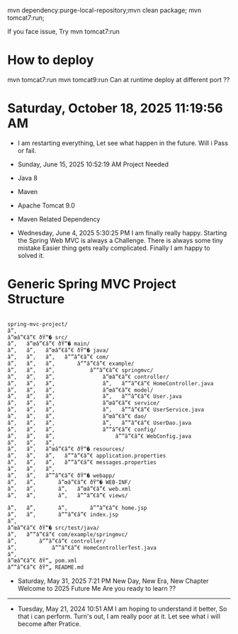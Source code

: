 mvn dependency:purge-local-repository;mvn clean package; mvn tomcat7:run;

If you face issue, Try 
mvn tomcat7:run









# How to deploy 

mvn tomcat7:run
mvn tomcat9:run
Can at runtime deploy at different port ??






# Saturday, October 18, 2025 11:19:56 AM

- I am restarting everything, Let see what happen in the future.
Will i Pass or fail.














- Sunday, June 15, 2025 10:52:19 AM
Project Needed
- Java 8
- Maven
- Apache Tomcat 9.0
- Maven Related Dependency


- Wednesday, June 4, 2025 5:30:25 PM
I am finally really happy.
Starting the Spring Web MVC is always a Challenge.
There is always some tiny mistake
Easier thing gets really complicated.
Finally I am happy to solved it.


# Generic Spring MVC Project Structure


```md

spring-mvc-project/
â”‚
â”œâ”€â”€ ðŸ“� src/
â”‚   â”œâ”€â”€ ðŸ“� main/
â”‚   â”‚   â”œâ”€â”€ ðŸ“� java/
â”‚   â”‚   â”‚   â””â”€â”€ com/
â”‚   â”‚   â”‚       â””â”€â”€ example/
â”‚   â”‚   â”‚           â””â”€â”€ springmvc/
â”‚   â”‚   â”‚               â”œâ”€â”€ controller/
â”‚   â”‚   â”‚               â”‚   â””â”€â”€ HomeController.java
â”‚   â”‚   â”‚               â”œâ”€â”€ model/
â”‚   â”‚   â”‚               â”‚   â””â”€â”€ User.java
â”‚   â”‚   â”‚               â”œâ”€â”€ service/
â”‚   â”‚   â”‚               â”‚   â””â”€â”€ UserService.java
â”‚   â”‚   â”‚               â”œâ”€â”€ dao/
â”‚   â”‚   â”‚               â”‚   â””â”€â”€ UserDao.java
â”‚   â”‚   â”‚               â””â”€â”€ config/
â”‚   â”‚   â”‚                   â””â”€â”€ WebConfig.java
â”‚   â”‚   â”‚
â”‚   â”‚   â”œâ”€â”€ ðŸ“� resources/
â”‚   â”‚   â”‚   â””â”€â”€ application.properties
â”‚   â”‚   â”‚   â””â”€â”€ messages.properties
â”‚   â”‚   â”‚
â”‚   â”‚   â””â”€â”€ ðŸ“� webapp/
â”‚   â”‚       â”œâ”€â”€ ðŸ“� WEB-INF/
â”‚   â”‚       â”‚   â”œâ”€â”€ web.xml
â”‚   â”‚       â”‚   â””â”€â”€ views/

â”‚   â”‚       â”‚       â””â”€â”€ home.jsp
â”‚   â”‚       â””â”€â”€ index.jsp
â”‚
â”œâ”€â”€ ðŸ“� src/test/java/
â”‚   â””â”€â”€ com/example/springmvc/
â”‚       â””â”€â”€ controller/
â”‚           â””â”€â”€ HomeControllerTest.java
â”‚
â”œâ”€â”€ ðŸ“„ pom.xml
â””â”€â”€ ðŸ“„ README.md

```










- Saturday, May 31, 2025 7:21 PM
New Day, New Era, New Chapter
Welcome to 2025
Future Me
Are you ready to learn ??


---

- Tuesday, May 21, 2024 10:51 AM
I am hoping to understand it better, So that i can perform.
Turn's out, I am really poor at it.
Let see what i will become after Pratice.